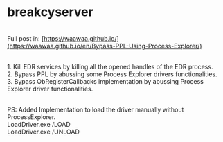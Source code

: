 # breakcyserver

<br/>Full post in: [https://waawaa.github.io/](https://waawaa.github.io/en/Bypass-PPL-Using-Process-Explorer/)

<br/> 1. Kill EDR services by killing all the opened handles of the EDR process.
<br/> 2. Bypass PPL by abussing some Process Explorer drivers functionalities.
<br/> 3. Bypass ObRegisterCallbacks implementation by abussing Process Explorer driver functionalities.

<br/>PS: Added Implementation to load the driver manually without ProcessExplorer.  
LoadDriver.exe /LOAD  
LoadDriver.exe /UNLOAD  
